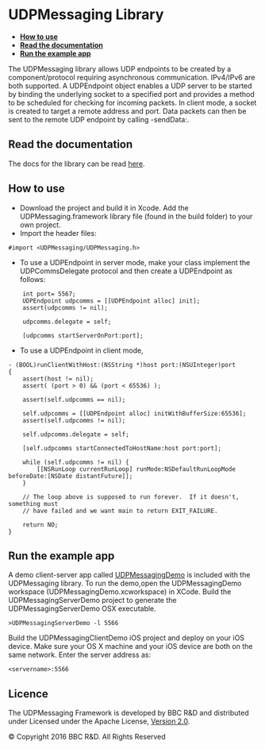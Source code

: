 # UDPMessaging Library

* **[How to use](#how-to-use)**
* **[Read the documentation](#read-the-documentation)**
* **[Run the example app](#run-the-example-app)**

The UDPMessaging library allows UDP endpoints to be created by a component/protocol requiring asynchronous communication. IPv4/IPv6 are both supported. A UDPEndpoint object enables a UDP server to be started by binding
 the underlying socket to a specified port and provides a method to be scheduled for
 checking for incoming packets. In client mode, a socket is created to target a remote
 address and port. Data packets can then be sent to the remote UDP endpoint by calling
 -sendData:.

## Read the documentation
The docs for the library can be read [here](index.html).

## How to use
* Download the project and build it in Xcode. Add the UDPMessaging.framework library file (found in the build folder) to your own project.
* Import the header files:

```
#import <UDPMessaging/UDPMessaging.h>

```

* To use a UDPEndpoint in server mode, make your class implement the UDPCommsDelegate protocol and then create a UDPEndpoint as follows:

```
    int port= 5567;
    UDPEndpoint udpcomms = [[UDPEndpoint alloc] init];
    assert(udpcomms != nil);

    udpcomms.delegate = self;

    [udpcomms startServerOnPort:port];
```

* To use a UDPEndpoint in client mode,

```
- (BOOL)runClientWithHost:(NSString *)host port:(NSUInteger)port
{
    assert(host != nil);
    assert( (port > 0) && (port < 65536) );

    assert(self.udpcomms == nil);

    self.udpcomms = [[UDPEndpoint alloc] initWithBufferSize:65536];
    assert(self.udpcomms != nil);

    self.udpcomms.delegate = self;

    [self.udpcomms startConnectedToHostName:host port:port];

    while (self.udpcomms != nil) {
        [[NSRunLoop currentRunLoop] runMode:NSDefaultRunLoopMode beforeDate:[NSDate distantFuture]];
    }

    // The loop above is supposed to run forever.  If it doesn't, something must
    // have failed and we want main to return EXIT_FAILURE.

    return NO;
}

```

## Run the example app
A demo client-server app called [UDPMessagingDemo](UDPMessagingDemo/) is included with the UDPMessaging library. To run the demo,open the UDPMessagingDemo workspace (UDPMessagingDemo.xcworkspace) in XCode. Build the UDPMessagingServerDemo project to generate the UDPMessagingServerDemo OSX executable.
```
>UDPMessagingServerDemo -l 5566
```  

Build the UDPMessagingClientDemo iOS project and deploy on your iOS device. Make sure your OS X machine and your iOS device are both on the same network. Enter the server address as:
```
<servername>:5566
```

## Licence

The UDPMessaging Framework is developed by BBC R&D and distributed under Licensed under the Apache License, [Version 2.0](http://www.apache.org/licenses/LICENSE-2.0).

© Copyright 2016 BBC R&D. All Rights Reserved
